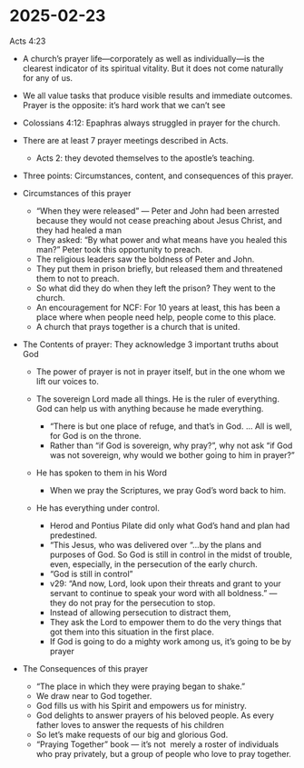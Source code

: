 # 2025-02-23

Acts 4:23

- A church’s prayer life—corporately as well as individually—is the clearest indicator of its spiritual vitality. But it does not come naturally for any of us.
- We all value tasks that produce visible results and immediate outcomes. Prayer is the opposite: it’s hard work that we can’t see
- Colossians 4:12: Epaphras always struggled in prayer for the church.
- There are at least 7 prayer meetings described in Acts.
  
  - Acts 2: they devoted themselves to the apostle’s teaching.
- Three points: Circumstances, content, and consequences of this prayer.
- Circumstances of this prayer
  
  - “When they were released” — Peter and John had been arrested because they would not cease preaching about Jesus Christ, and they had healed a man
  - They asked: “By what power and what means have you healed this man?” Peter took this opportunity to preach.
  - The religious leaders saw the boldness of Peter and John.
  - They put them in prison briefly, but released them and threatened them to not to preach.
  - So what did they do when they left the prison? They went to the church.
  - An encouragement for NCF: For 10 years at least, this has been a place where when people need help, people come to this place.
  - A church that prays together is a church that is united.
- The Contents of prayer: They acknowledge 3 important truths about God
  
  - The power of prayer is not in prayer itself, but in the one whom we lift our voices to.
  - The sovereign Lord made all things. He is the ruler of everything. God can help us with anything because he made everything.
    
    - “There is but one place of refuge, and that’s in God. … All is well, for God is on the throne.
    - Rather than “if God is sovereign, why pray?”, why not ask “if God was not sovereign, why would we bother going to him in prayer?”
  - He has spoken to them in his Word
    
    - When we pray the Scriptures, we pray God’s word back to him.
  - He has everything under control.
    
    - Herod and Pontius Pilate did only what God’s hand and plan had predestined.
    - “This Jesus, who was delivered over “...by the plans and purposes of God. So God is still in control in the midst of trouble, even, especially, in the persecution of the early church.
    - “God is still in control”
    - v29: “And now, Lord, look upon their threats and grant to your servant to continue to speak your word with all boldness.” — they do not pray for the persecution to stop.
    - Instead of allowing persecution to distract them,
    - They ask the Lord to empower them to do the very things that got them into this situation in the first place.
    - If God is going to do a mighty work among us, it’s going to be by prayer
- The Consequences of this prayer
  
  - “The place in which they were praying began to shake.”
  - We draw near to God together.
  - God fills us with his Spirit and empowers us for ministry.
  - God delights to answer prayers of his beloved people. As every father loves to answer the requests of his children
  - So let’s make requests of our big and glorious God.
  - “Praying Together” book — it’s not  merely a roster of individuals who pray privately, but a group of people who love to pray together.
